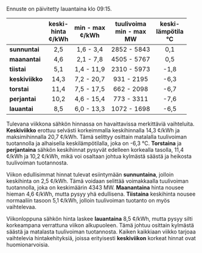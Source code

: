 Ennuste on päivitetty lauantaina klo 09:15.

|              | keski-<br>hinta<br>¢/kWh | min - max<br>¢/kWh | tuulivoima<br>min - max<br>MW | keski-<br>lämpötila<br>°C |
|:-------------|:----------------:|:----------------:|:-------------:|:-------------:|
| **sunnuntai** | 2,5             | 1,6 - 3,4        | 2852 - 5843   | 0,1           |
| **maanantai** | 4,6             | 2,1 - 7,8        | 4505 - 5767   | 0,5           |
| **tiistai**   | 5,1             | 1,4 - 11,9       | 2310 - 5973   | -1,8          |
| **keskiviikko**| 14,3           | 7,2 - 20,7       | 931 - 2195    | -6,3          |
| **torstai**   | 11,4            | 7,5 - 17,5       | 662 - 2098    | -6,7          |
| **perjantai** | 10,2            | 4,6 - 15,4       | 773 - 3311    | -7,6          |
| **lauantai**  | 8,5             | 6,0 - 13,3       | 1072 - 1698   | -6,5          |

Tulevana viikkona sähkön hinnassa on havaittavissa merkittäviä vaihteluita. **Keskiviikko** erottuu selvästi korkeimmalla keskihinnalla 14,3 ¢/kWh ja maksimihinnalla 20,7 ¢/kWh. Tämä selittyy osittain matalalla tuulivoiman tuotannolla ja alhaisella keskilämpötilalla, joka on -6,3 °C. **Torstaina** ja **perjantaina** sähkön keskihinnat pysyvät edelleen korkealla tasolla, 11,4 ¢/kWh ja 10,2 ¢/kWh, mikä voi osaltaan johtua kylmästä säästä ja heikosta tuulivoiman tuotannosta.

Viikon edullisimmat hinnat tulevat esiintymään **sunnuntaina**, jolloin keskihinta on 2,5 ¢/kWh. Tämä voidaan selittää voimakkaalla tuulivoiman tuotannolla, joka on keskimäärin 4343 MW. **Maanantaina** hinta nousee hieman 4,6 ¢/kWh, mutta pysyy yhä edullisena. **Tiistaina** keskihinta nousee normaaliin tasoon 5,1 ¢/kWh, jolloin tuulivoiman tuotanto on myös vaihtelevaa.

Viikonloppuna sähkön hinta laskee **lauantaina** 8,5 ¢/kWh, mutta pysyy silti korkeampana verrattuna viikon alkupuoleen. Tämä johtuu osittain kylmästä säästä ja matalasta tuulivoiman tuotannosta. Kaiken kaikkiaan viikko tarjoaa vaihtelevia hintakehityksiä, joissa erityisesti **keskiviikon** korkeat hinnat ovat huomionarvoisia.